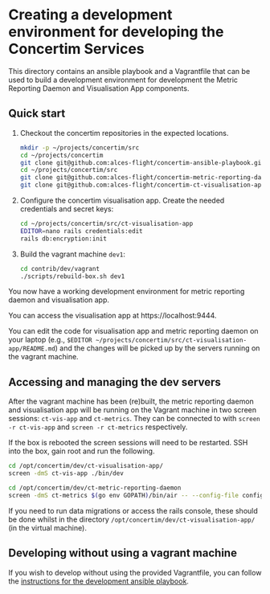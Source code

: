 # Creating a development environment for developing the Concertim Services

This directory contains an ansible playbook and a Vagrantfile that can be used
to build a development environment for development the Metric Reporting Daemon
and Visualisation App components.

## Quick start

1. Checkout the concertim repositories in the expected locations.
   ```sh
   mkdir -p ~/projects/concertim/src
   cd ~/projects/concertim
   git clone git@github.com:alces-flight/concertim-ansible-playbook.git
   cd ~/projects/concertim/src
   git clone git@github.com:alces-flight/concertim-metric-reporting-daemon.git ct-metric-reporting-daemon
   git clone git@github.com:alces-flight/concertim-ct-visualisation-app.git ct-visualisation-app
   ```

2. Configure the concertim visualisation app.  Create the needed credentials and secret keys:
   ```sh
   cd ~/projects/concertim/src/ct-visualisation-app
   EDITOR=nano rails credentials:edit
   rails db:encryption:init
   ```

3. Build the vagrant machine `dev1`:
   ```sh
   cd contrib/dev/vagrant
   ./scripts/rebuild-box.sh dev1
   ```

You now have a working development environment for metric reporting daemon and
visualisation app.

You can access the visualisation app at https://localhost:9444.

You can edit the code for visualisation app and metric reporting daemon on your
laptop (e.g., `$EDITOR ~/projects/concertim/src/ct-visualisation-app/README.md`)
and the changes will be picked up by the servers running on the vagrant
machine.

## Accessing and managing the dev servers

After the vagrant machine has been (re)built, the metric reporting daemon and
visualisation app will be running on the Vagrant machine in two screen
sessions: `ct-vis-app` and `ct-metrics`.  They can be connected to with `screen
-r ct-vis-app` and `screen -r ct-metrics` respectively.

If the box is rebooted the screen sessions will need to be restarted.  SSH into
the box, gain root and run the following.

```sh
cd /opt/concertim/dev/ct-visualisation-app/
screen -dmS ct-vis-app ./bin/dev

cd /opt/concertim/dev/ct-metric-reporting-daemon
screen -dmS ct-metrics $(go env GOPATH)/bin/air -- --config-file config/config.dev.yml
```

If you need to run data migrations or access the rails console, these should be
done whilst in the directory `/opt/concertim/dev/ct-visualisation-app/` (in the
virtual machine).


## Developing without using a vagrant machine

If you wish to develop without using the provided Vagrantfile, you can follow
the [instructions for the development ansible playbook](ansible/README.md).
